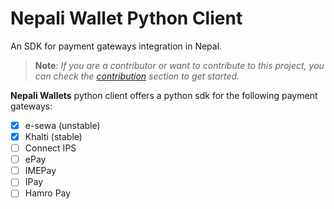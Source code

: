 # Nepali Wallet Python Client

An SDK for payment gateways integration in Nepal.



> **Note**: <i> If you are a contributor or want to contribute to this project,
> you can check the [contribution](CONTRIBUTION.md) section to get started.</i>

**Nepali Wallets** python client offers a python sdk for the following payment
gateways:

- [X] e-sewa (unstable)
- [X] Khalti (stable)
- [ ] Connect IPS
- [ ] ePay
- [ ] IMEPay
- [ ] IPay
- [ ] Hamro Pay

